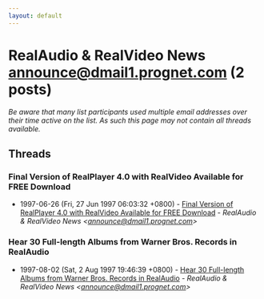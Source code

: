 ```yaml
---
layout: default
---
```


# RealAudio & RealVideo News <announce@dmail1.prognet.com> (2 posts)

_Be aware that many list participants used multiple email addresses over their time active on the list. As such this page may not contain all threads available._

## Threads

### Final Version of RealPlayer 4.0 with RealVideo Available for FREE Download
+ 1997-06-26 (Fri, 27 Jun 1997 06:03:32 +0800) - [Final Version of RealPlayer 4.0 with RealVideo Available for FREE Download](/archive/1997/06/52b0224fd88bc4a4e04d737326db048e342784d20982bf1530eabb060df14f20) - _RealAudio & RealVideo News \<announce@dmail1.prognet.com\>_

### Hear 30 Full-length Albums from Warner Bros. Records in RealAudio
+ 1997-08-02 (Sat, 2 Aug 1997 19:46:39 +0800) - [Hear 30 Full-length Albums from Warner Bros. Records in RealAudio](/archive/1997/08/ec22704bde7b90d2fcd9d6e401ab9c25b2bfc4256286fd424d4f83cc5013e2cd) - _RealAudio & RealVideo News \<announce@dmail1.prognet.com\>_

